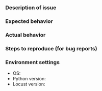 ### Description of issue
<!-- For general questions about how to use Locust, use either the Slack link provided in the Readme or [ask a question on Stack Overflow](https://stackoverflow.com/questions/ask) tagged Locust.-->

### Expected behavior
<!-- Tell us what should happen -->

### Actual behavior
<!-- Tell us what happens instead -->

### Steps to reproduce (for bug reports)
<!-- Please provide a minimal reproducible code example (https://stackoverflow.com/help/minimal-reproducible-example). Or even better - a pull request with a failing unit test --> 

### Environment settings

- OS:
- Python version:
- Locust version:
